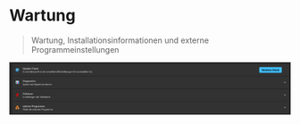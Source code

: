 # Wartung

>Wartung, Installationsinformationen und externe Programmeinstellungen

![image](/LiftDataManager/Docs/HelpImages/image106.png)  

[//]: # (Tags: Wartung | Update Check | Diagnostics  | Database | Externe Programme)  
